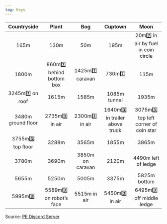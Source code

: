 ```yaml
---
tag: Keys
---
```

**Countryside** | **Plant** | **Bog** | **Cuptown** | **Moon**  
:--: | :--: | :--: | :--: | :--:
 165m |  130m |  50m |  195m |  20m7️⃣ in air by fuel in coin circle  
 1800m |  860m7️⃣ behind bottom box |  1425m7️⃣ caravan |  730m7️⃣ |  115m  
  3245m7️⃣ on roof |  1615m |  1585m |  1085m tunnel |  1935m  
 3480m ground floor |  2735m3️⃣ in air |  2300m3️⃣ in air |  1640m3️⃣ in trailer above truck |  3075m3️⃣ top left corner of coin star  
 3755m3️⃣ top floor |  3288m |  3565m |  1855m |  3865m  
 3780m |  3690m |  3850m on caravan |  2120m |  4490m left of ledge  
 5655m |  5250m |  5005m |  3375m |  5825m bottom  
 5995m3️⃣ |  5589m3️⃣ on robot’s face |  5515m in air |  5450m3️⃣ in air |  6495m3️⃣ off middle ledge  

Source: [PE Discord Server](https://discord.gg/w29PA2H3M4)
